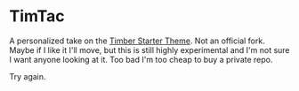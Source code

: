 
# TimTac

A personalized take on the [Timber Starter Theme](https://github.com/timber/starter-theme). Not an official fork. Maybe if I like it I'll move, but this is still highly experimental and I'm not sure I want anyone looking at it. Too bad I'm too cheap to buy a private repo.

Try again.
